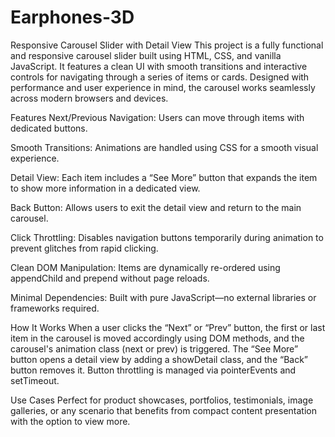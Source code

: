 # Earphones-3D
Responsive Carousel Slider with Detail View
This project is a fully functional and responsive carousel slider built using HTML, CSS, and vanilla JavaScript. It features a clean UI with smooth transitions and interactive controls for navigating through a series of items or cards. Designed with performance and user experience in mind, the carousel works seamlessly across modern browsers and devices.

Features
Next/Previous Navigation: Users can move through items with dedicated buttons.

Smooth Transitions: Animations are handled using CSS for a smooth visual experience.

Detail View: Each item includes a “See More” button that expands the item to show more information in a dedicated view.

Back Button: Allows users to exit the detail view and return to the main carousel.

Click Throttling: Disables navigation buttons temporarily during animation to prevent glitches from rapid clicking.

Clean DOM Manipulation: Items are dynamically re-ordered using appendChild and prepend without page reloads.

Minimal Dependencies: Built with pure JavaScript—no external libraries or frameworks required.


How It Works
When a user clicks the “Next” or “Prev” button, the first or last item in the carousel is moved accordingly using DOM methods, and the carousel's animation class (next or prev) is triggered. The “See More” button opens a detail view by adding a showDetail class, and the “Back” button removes it. Button throttling is managed via pointerEvents and setTimeout.


Use Cases
Perfect for product showcases, portfolios, testimonials, image galleries, or any scenario that benefits from compact content presentation with the option to view more.

